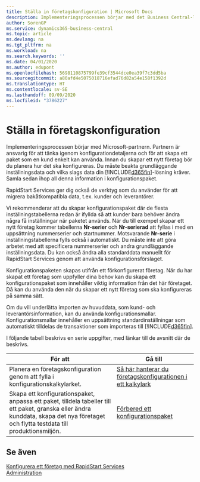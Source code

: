 ```yaml
---
title: Ställa in företagskonfiguration | Microsoft Docs
description: Implementeringsprocessen börjar med det Business Central-lösningen kräver. Samla sedan ihop all denna information i konfigurationspaket.
author: SorenGP
ms.service: dynamics365-business-central
ms.topic: article
ms.devlang: na
ms.tgt_pltfrm: na
ms.workload: na
ms.search.keywords: ''
ms.date: 04/01/2020
ms.author: edupont
ms.openlocfilehash: 5698110875799fe39cf3544dce0ea39f7c3dd5ba
ms.sourcegitcommit: a80afd4e5075018716efad76d82a54e158f1392d
ms.translationtype: HT
ms.contentlocale: sv-SE
ms.lasthandoff: 09/09/2020
ms.locfileid: "3786227"
---
```

# <a name="set-up-company-configuration"></a>Ställa in företagskonfiguration
Implementeringsprocessen börjar med Microsoft-partnern. Partnern är ansvarig för att tänka igenom konfigurationdetaljerna och för att skapa ett paket som en kund enkelt kan använda. Innan du skapar ett nytt företag bör du planera hur det ska konfigureras. Du måste beakta grundläggande inställningsdata och vilka slags data din [!INCLUDE[d365fin](includes/d365fin_md.md)]-lösning kräver. Samla sedan ihop all denna information i konfigurationspaket.

RapidStart Services ger dig också de verktyg som du använder för att migrera bakåtkompatibla data, t.ex. kunder och leverantörer.  

Vi rekommenderar att du skapar konfigurationspaket där de flesta inställningstabellerna redan är ifyllda så att kunder bara behöver ändra några få inställningar när paketet används. När du till exempel skapar ett nytt företag kommer tabellerna **Nr-serier** och **Nr-serierad** att fyllas i med en uppsättning nummerserier och startnummer. Motsvarande **Nr-serie** i inställningstabellerna fylls också i automatiskt. Du måste inte att göra arbetet med att specificera nummerserier och andra grundläggande inställningsdata. Du kan också ändra alla standarddata manuellt för RapidStart Services genom att använda konfigurationsförslaget.  

Konfigurationspaketen skapas utifrån ett förkonfigurerat företag. När du har skapat ett företag som uppfyller dina behov kan du skapa ett konfigurationspaket som innehåller viktig information från det här företaget. Då kan du använda den när du skapar ett nytt företag som ska konfigureras på samma sätt.  

Om du vill underlätta importen av huvuddata, som kund- och leverantörsinformation, kan du använda konfigurationsmallar. Konfigurationsmallar innehåller en uppsättning standardinställningar som automatiskt tilldelas de transaktioner som importeras till [!INCLUDE[d365fin](includes/d365fin_md.md)].

I följande tabell beskrivs en serie uppgifter, med länkar till de avsnitt där de beskrivs.

|**För att**|**Gå till**|  
|------------|-------------|  
|Planera en företagskonfiguration genom att fylla i konfigurationskalkylarket.|[Så här hanterar du företagskonfigurationen i ett kalkylark](admin-how-to-manage-company-configuration-in-a-worksheet.md)|  
|Skapa ett konfigurationspaket, anpassa ett paket, tilldela tabeller till ett paket, granska eller ändra kunddata, skapa det nya företaget och flytta testdata till produktionsmiljön.|[Förbered ett konfigurationspaket](admin-how-to-prepare-a-configuration-package.md)| 

## <a name="see-also"></a>Se även  
[Konfigurera ett företag med RapidStart Services](admin-set-up-a-company-with-rapidstart.md)  
[Administration](admin-setup-and-administration.md)
